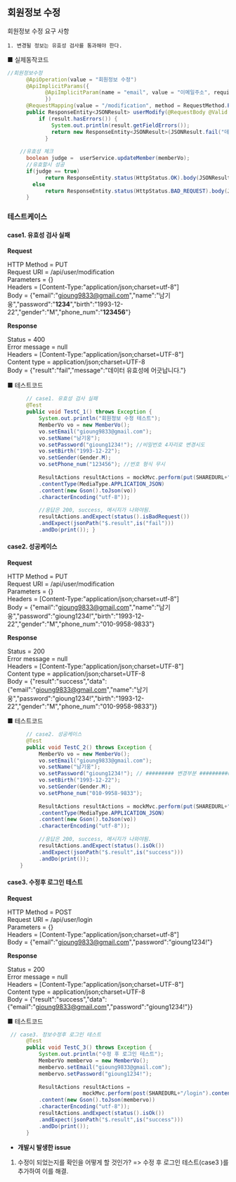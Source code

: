 ## 회원정보 수정

회원정보 수정 요구 사항

	1. 변경될 정보는 유효성 검사를 통과해야 한다.



■ 실제동작코드 

```java
//회원정보수정
	  @ApiOperation(value = "회원정보 수정")
	  @ApiImplicitParams({
			@ApiImplicitParam(name = "email", value = "이메일주소", required = true, paramType = "body", dataType = "string", defaultValue = "")
			})
	  @RequestMapping(value = "/modification", method = RequestMethod.PUT) 
	  public ResponseEntity<JSONResult> userModify(@RequestBody @Valid MemberVo memberVo, BindingResult result) { 
		  if (result.hasErrors()) {
			  System.out.println(result.getFieldErrors());
			  return new ResponseEntity<JSONResult>(JSONResult.fail("데이터 유효성에 어긋납니다."),HttpStatus.BAD_REQUEST);
			}
		  
	//유효성 체크
	  boolean judge =  userService.updateMember(memberVo);
	  //유효할시 성공
	  if(judge == true)
			return ResponseEntity.status(HttpStatus.OK).body(JSONResult.success(memberVo));
		else
			return ResponseEntity.status(HttpStatus.BAD_REQUEST).body(JSONResult.success("회원정보 수정 실패")); 
	  }
```



### 테스트케이스

#### case1. 유효성 검사 실패

**Request**

HTTP Method = PUT<br>
      Request URI = /api/user/modification<br>
       Parameters = {}<br>
          Headers = [Content-Type:"application/json;charset=utf-8"]<br>
             Body = {"email":"gioung9833@gmail.com","name":"남기웅","password":"**1234**","birth":"1993-12-22","gender":"M","phone_num":"**123456**"}



**Response**

Status = 400<br>
    Error message = null<br>
          Headers = [Content-Type:"application/json;charset=UTF-8"]<br>
     Content type = application/json;charset=UTF-8<br>
             Body = {"result":"fail","message":"데이터 유효성에 어긋납니다."}

■  테스트코드

```java
	  // case1. 유효성 검사 실패
	  @Test 
	  public void TestC_1() throws Exception {
		  System.out.println("회원정보 수정 테스트");
		  MemberVo vo = new MemberVo(); 
		  vo.setEmail("gioung9833@gmail.com");
		  vo.setName("남기웅");
		  vo.setPassword("gioung1234!"); //비밀번호 4자리로 변경시도
		  vo.setBirth("1993-12-22"); 
		  vo.setGender(Gender.M);
		  vo.setPhone_num("123456"); //번호 형식 무시 
		  
		  ResultActions resultActions = mockMvc.perform(put(SHAREDURL+"/modification")
		  .contentType(MediaType.APPLICATION_JSON)
		  .content(new Gson().toJson(vo))
		  .characterEncoding("utf-8"));	  
		  
		  //응답은 200, success, 메시지가 나와야됨.
		  resultActions.andExpect(status().isBadRequest())
		  .andExpect(jsonPath("$.result",is("fail")))
		  .andDo(print()); }
```



#### case2. 성공케이스

**Request**

HTTP Method = PUT<br>
      Request URI = /api/user/modification<br>
       Parameters = {}<br>
          Headers = [Content-Type:"application/json;charset=utf-8"]<br>
             Body = {"email":"gioung9833@gmail.com","name":"남기웅","password":"gioung1234!","birth":"1993-12-22","gender":"M","phone_num":"010-9958-9833"}

**Response**       

Status = 200<br>
    Error message = null<br>
          Headers = [Content-Type:"application/json;charset=UTF-8"]<br>
     Content type = application/json;charset=UTF-8<br>
             Body = {"result":"success","data":{"email":"gioung9833@gmail.com","name":"남기웅","password":"gioung1234!","birth":"1993-12-22","gender":"M","phone_num":"010-9958-9833"}}



■  테스트코드

```java
      // case2. 성공케이스
	  @Test 
	  public void TestC_2() throws Exception {
		  MemberVo vo = new MemberVo(); 
		  vo.setEmail("gioung9833@gmail.com");
		  vo.setName("남기웅");
		  vo.setPassword("gioung1234!"); // ######### 변경부분 ##########
		  vo.setBirth("1993-12-22");
		  vo.setGender(Gender.M);
		  vo.setPhone_num("010-9958-9833");
		  
		  ResultActions resultActions = mockMvc.perform(put(SHAREDURL+"/modification")
		  .contentType(MediaType.APPLICATION_JSON)
		  .content(new Gson().toJson(vo))
		  .characterEncoding("utf-8"));	  
		  
		  //응답은 200, success, 메시지가 나와야됨.
		  resultActions.andExpect(status().isOk())
		  .andExpect(jsonPath("$.result",is("success")))
		  .andDo(print()); 
	}
```



#### case3. 수정후 로그인 테스트

**Request**

 HTTP Method = POST<br>
      Request URI = /api/user/login<br>
       Parameters = {}<br>
          Headers = [Content-Type:"application/json;charset=utf-8"]<br>
             Body = {"email":"gioung9833@gmail.com","password":"gioung1234!"}

**Response**      

 Status = 200<br>
    Error message = null<br>
          Headers = [Content-Type:"application/json;charset=UTF-8"]<br>
     Content type = application/json;charset=UTF-8<br>
             Body = {"result":"success","data":{"email":"gioung9833@gmail.com","password":"gioung1234!"}}



■  테스트코드

```java
 // case3. 정보수정후 로그인 테스트
	  @Test 
	  public void TestC_3() throws Exception {
		  System.out.println("수정 후 로그인 테스트"); 
		  MemberVo membervo = new MemberVo();
		  membervo.setEmail("gioung9833@gmail.com");
		  membervo.setPassword("gioung1234!");
		  
		  ResultActions resultActions =
		  			 	mockMvc.perform(post(SHAREDURL+"/login").contentType(MediaType.APPLICATION_JSON) 
		  .content(new Gson().toJson(membervo))
		  .characterEncoding("utf-8"));
		  resultActions.andExpect(status().isOk())
		  .andExpect(jsonPath("$.result",is("success")))
		  .andDo(print()); 
	  }
```



- <b>개발시 발생한 issue</b>
1.  수정이 되었는지를 확인을 어떻게 할 것인가? 
     => 수정 후 로그인 테스트(case3 )를 추가하여 이를 해결.

